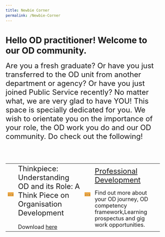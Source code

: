 ```yaml
---
title: Newbie Corner
permalink: /Newbie-Corner
---
```

# Hello OD practitioner! Welcome to our OD community. 

<font size="5">Are you a fresh graduate? Or have you just transferred to the OD unit from another department or agency? Or have you just joined Public Service recently? No matter what, we are very glad to have YOU! This space is specially dedicated for you. We wish to orientate you on the importance of your role, the OD work you do and our OD community. Do check out the following!<br><Br></font>

<table>
  <tr><td>
	<img src="/images/Employee%20Engagement.jpg" alt="employee engagement" width="450"><br><br><td><font size=5">Thinkpiece: Understanding OD and its Role: A Think Piece on Organisation Development</font><font size=4"><br><br>Download <a href="https://go.gov.sg/reachingouteveryday ">here</a></font></td><td>
	<img src="/images/Employee%20Engagement.jpg" alt="employee engagement" width="450"><br><br></td><td><font size="5"><a href="https://cscollege-test-staging.netlify.app/professional-development"> Professional Development</a></font><br><br><font size ="4">Find out more about your OD journey, OD competency framework,Learning prospectus and gig work opportunities.</font></td></tr>
</table>
	
	